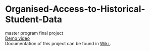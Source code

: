 # Organised-Access-to-Historical-Student-Data
master program final project<br>
<a href="https://www.youtube.com/watch?v=cD5CclCw5SY&feature=youtu.be"> Demo video </a><br>
Documentation of this project can be found in  <a href="https://github.com/FredLin2/Organised-Access-to-Historical-Student-Data/wiki"> Wiki </a>.
